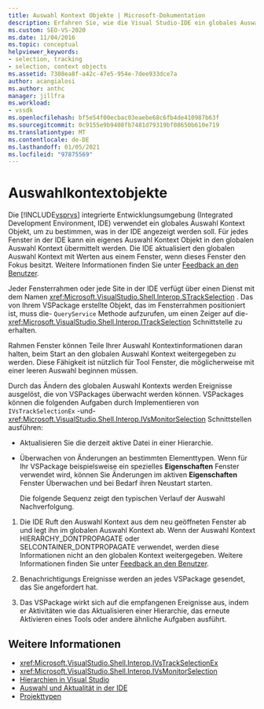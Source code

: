 ```yaml
---
title: Auswahl Kontext Objekte | Microsoft-Dokumentation
description: Erfahren Sie, wie die Visual Studio-IDE ein globales Auswahl Kontext Objekt verwendet, um zu bestimmen, was in der IDE angezeigt werden soll.
ms.custom: SEO-VS-2020
ms.date: 11/04/2016
ms.topic: conceptual
helpviewer_keywords:
- selection, tracking
- selection, context objects
ms.assetid: 7308ea8f-a42c-47e5-954e-7dee933dce7a
author: acangialosi
ms.author: anthc
manager: jillfra
ms.workload:
- vssdk
ms.openlocfilehash: bf5e54f00ecbac03eaebe68c6fb4de410987b63f
ms.sourcegitcommit: 0c9155e9b9408fb7481d79319bf08650b610e719
ms.translationtype: MT
ms.contentlocale: de-DE
ms.lasthandoff: 01/05/2021
ms.locfileid: "97875569"
---
```

# <a name="selection-context-objects"></a>Auswahlkontextobjekte
Die [!INCLUDE[vsprvs](../../code-quality/includes/vsprvs_md.md)] integrierte Entwicklungsumgebung (Integrated Development Environment, IDE) verwendet ein globales Auswahl Kontext Objekt, um zu bestimmen, was in der IDE angezeigt werden soll. Für jedes Fenster in der IDE kann ein eigenes Auswahl Kontext Objekt in den globalen Auswahl Kontext übermittelt werden. Die IDE aktualisiert den globalen Auswahl Kontext mit Werten aus einem Fenster, wenn dieses Fenster den Fokus besitzt. Weitere Informationen finden Sie unter [Feedback an den Benutzer](../../extensibility/internals/feedback-to-the-user.md).

 Jeder Fensterrahmen oder jede Site in der IDE verfügt über einen Dienst mit dem Namen <xref:Microsoft.VisualStudio.Shell.Interop.STrackSelection> . Das von Ihrem VSPackage erstellte Objekt, das im Fensterrahmen positioniert ist, muss die- `QueryService` Methode aufzurufen, um einen Zeiger auf die- <xref:Microsoft.VisualStudio.Shell.Interop.ITrackSelection> Schnittstelle zu erhalten.

 Rahmen Fenster können Teile Ihrer Auswahl Kontextinformationen daran halten, beim Start an den globalen Auswahl Kontext weitergegeben zu werden. Diese Fähigkeit ist nützlich für Tool Fenster, die möglicherweise mit einer leeren Auswahl beginnen müssen.

 Durch das Ändern des globalen Auswahl Kontexts werden Ereignisse ausgelöst, die von VSPackages überwacht werden können. VSPackages können die folgenden Aufgaben durch Implementieren von `IVsTrackSelectionEx` -und- <xref:Microsoft.VisualStudio.Shell.Interop.IVsMonitorSelection> Schnittstellen ausführen:

- Aktualisieren Sie die derzeit aktive Datei in einer Hierarchie.

- Überwachen von Änderungen an bestimmten Elementtypen. Wenn für Ihr VSPackage beispielsweise ein spezielles **Eigenschaften** Fenster verwendet wird, können Sie Änderungen im aktiven **Eigenschaften** Fenster Überwachen und bei Bedarf ihren Neustart starten.

  Die folgende Sequenz zeigt den typischen Verlauf der Auswahl Nachverfolgung.

1. Die IDE Ruft den Auswahl Kontext aus dem neu geöffneten Fenster ab und legt ihn im globalen Auswahl Kontext ab. Wenn der Auswahl Kontext HIERARCHY_DONTPROPAGATE oder SELCONTAINER_DONTPROPAGATE verwendet, werden diese Informationen nicht an den globalen Kontext weitergegeben. Weitere Informationen finden Sie unter [Feedback an den Benutzer](../../extensibility/internals/feedback-to-the-user.md).

2. Benachrichtigungs Ereignisse werden an jedes VSPackage gesendet, das Sie angefordert hat.

3. Das VSPackage wirkt sich auf die empfangenen Ereignisse aus, indem er Aktivitäten wie das Aktualisieren einer Hierarchie, das erneute Aktivieren eines Tools oder andere ähnliche Aufgaben ausführt.

## <a name="see-also"></a>Weitere Informationen
- <xref:Microsoft.VisualStudio.Shell.Interop.IVsTrackSelectionEx>
- <xref:Microsoft.VisualStudio.Shell.Interop.IVsMonitorSelection>
- [Hierarchien in Visual Studio](../../extensibility/internals/hierarchies-in-visual-studio.md)
- [Auswahl und Aktualität in der IDE](../../extensibility/internals/selection-and-currency-in-the-ide.md)
- [Projekttypen](../../extensibility/internals/project-types.md)
